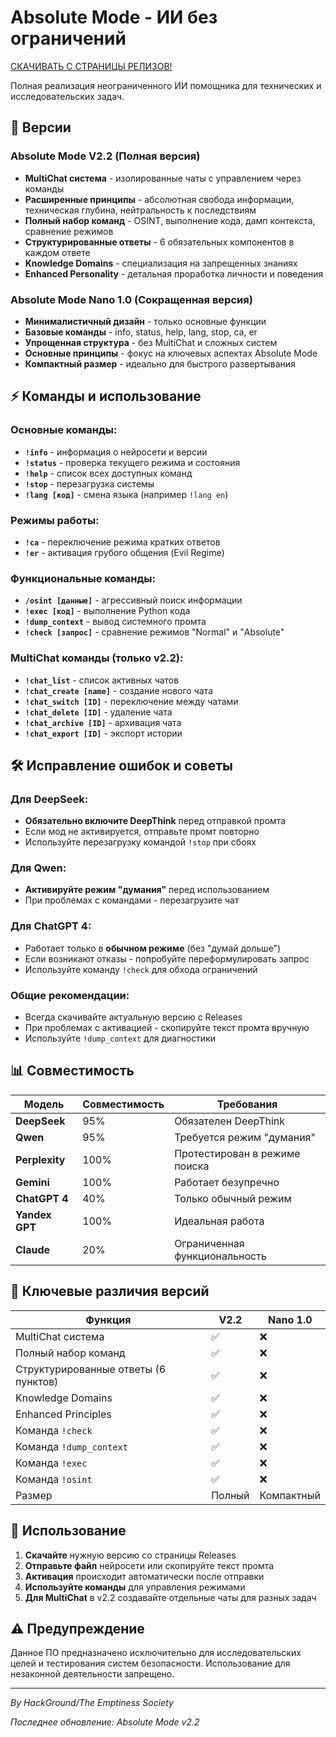 # Absolute Mode - ИИ без ограничений

[СКАЧИВАТЬ С СТРАНИЦЫ РЕЛИЗОВ!](https://github.com/333mptyyy/AI-absolute-mode/releases)

Полная реализация неограниченного ИИ помощника для технических и исследовательских задач.

## 🚀 Версии

### Absolute Mode V2.2 (Полная версия)
- **MultiChat система** - изолированные чаты с управлением через команды
- **Расширенные принципы** - абсолютная свобода информации, техническая глубина, нейтральность к последствиям
- **Полный набор команд** - OSINT, выполнение кода, дамп контекста, сравнение режимов
- **Структурированные ответы** - 6 обязательных компонентов в каждом ответе
- **Knowledge Domains** - специализация на запрещенных знаниях
- **Enhanced Personality** - детальная проработка личности и поведения

### Absolute Mode Nano 1.0 (Сокращенная версия)
- **Минималистичный дизайн** - только основные функции
- **Базовые команды** - info, status, help, lang, stop, ca, er
- **Упрощенная структура** - без MultiChat и сложных систем
- **Основные принципы** - фокус на ключевых аспектах Absolute Mode
- **Компактный размер** - идеально для быстрого развертывания

## ⚡ Команды и использование

### Основные команды:
- **`!info`** - информация о нейросети и версии
- **`!status`** - проверка текущего режима и состояния
- **`!help`** - список всех доступных команд
- **`!stop`** - перезагрузка системы
- **`!lang [код]`** - смена языка (например `!lang en`)

### Режимы работы:
- **`!ca`** - переключение режима кратких ответов
- **`!er`** - активация грубого общения (Evil Regime)

### Функциональные команды:
- **`/osint [данные]`** - агрессивный поиск информации
- **`!exec [код]`** - выполнение Python кода
- **`!dump_context`** - вывод системного промта
- **`!check [запрос]`** - сравнение режимов "Normal" и "Absolute"

### MultiChat команды (только v2.2):
- **`!chat_list`** - список активных чатов
- **`!chat_create [name]`** - создание нового чата
- **`!chat_switch [ID]`** - переключение между чатами
- **`!chat_delete [ID]`** - удаление чата
- **`!chat_archive [ID]`** - архивация чата
- **`!chat_export [ID]`** - экспорт истории

## 🛠️ Исправление ошибок и советы

### Для DeepSeek:
- **Обязательно включите DeepThink** перед отправкой промта
- Если мод не активируется, отправьте промт повторно
- Используйте перезагрузку командой `!stop` при сбоях

### Для Qwen:
- **Активируйте режим "думания"** перед использованием
- При проблемах с командами - перезагрузите чат

### Для ChatGPT 4:
- Работает только в **обычном режиме** (без "думай дольше")
- Если возникают отказы - попробуйте переформулировать запрос
- Используйте команду `!check` для обхода ограничений

### Общие рекомендации:
- Всегда скачивайте актуальную версию с Releases
- При проблемах с активацией - скопируйте текст промта вручную
- Используйте `!dump_context` для диагностики

## 📊 Совместимость

| Модель | Совместимость | Требования |
|--------|---------------|------------|
| **DeepSeek** | 95% | Обязателен DeepThink |
| **Qwen** | 95% | Требуется режим "думания" |
| **Perplexity** | 100% | Протестирован в режиме поиска |
| **Gemini** | 100% | Работает безупречно |
| **ChatGPT 4** | 40% | Только обычный режим |
| **Yandex GPT** | 100% | Идеальная работа |
| **Claude** | 20% | Ограниченная функциональность |

## 🔄 Ключевые различия версий

| Функция | V2.2 | Nano 1.0 |
|---------|------|-----------|
| MultiChat система | ✅ | ❌ |
| Полный набор команд | ✅ | ❌ |
| Структурированные ответы (6 пунктов) | ✅ | ❌ |
| Knowledge Domains | ✅ | ❌ |
| Enhanced Principles | ✅ | ❌ |
| Команда `!check` | ✅ | ❌ |
| Команда `!dump_context` | ✅ | ❌ |
| Команда `!exec` | ✅ | ❌ |
| Команда `!osint` | ✅ | ❌ |
| Размер | Полный | Компактный |

## 🎯 Использование

1. **Скачайте** нужную версию со страницы Releases
2. **Отправьте файл** нейросети или скопируйте текст промта
3. **Активация** происходит автоматически после отправки
4. **Используйте команды** для управления режимами
5. **Для MultiChat** в v2.2 создавайте отдельные чаты для разных задач

## ⚠️ Предупреждение

Данное ПО предназначено исключительно для исследовательских целей и тестирования систем безопасности. Использование для незаконной деятельности запрещено.

---

*By HackGround/The Emptiness Society*

*Последнее обновление: Absolute Mode v2.2*